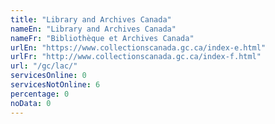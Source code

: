 ```yaml
---
title: "Library and Archives Canada"
nameEn: "Library and Archives Canada"
nameFr: "Bibliothèque et Archives Canada"
urlEn: "https://www.collectionscanada.gc.ca/index-e.html"
urlFr: "http://www.collectionscanada.gc.ca/index-f.html"
url: "/gc/lac/"
servicesOnline: 0
servicesNotOnline: 6
percentage: 0
noData: 0
---
```

